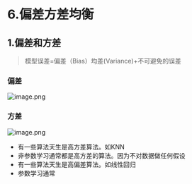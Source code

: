 # 6.偏差方差均衡

## 1.偏差和方差

> 模型误差=偏差（Bias）均差(Variance)+不可避免的误差
### 偏差
![image.png](https://upload-images.jianshu.io/upload_images/7220971-446e53ac30ff6070.png?imageMogr2/auto-orient/strip%7CimageView2/2/w/1240)
### 方差
![image.png](https://upload-images.jianshu.io/upload_images/7220971-4ce2c54696a5ab2f.png?imageMogr2/auto-orient/strip%7CimageView2/2/w/1240)

- 有一些算法天生是高方差算法。如KNN
- 非参数学习通常都是高方差的算法。因为不对数据做任何假设
- 有一些算法天生是高偏差算法。如线性回归
- 参数学习通常
